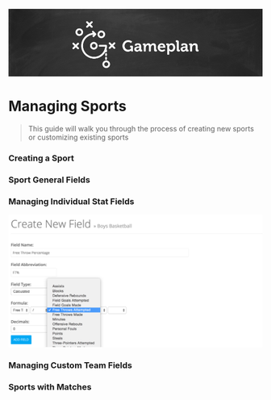 ![Gameplan](img/gameplan_logo.png)

# Managing Sports
> This guide will walk you through the process of creating new sports or customizing existing sports

### Creating a Sport

### Sport General Fields

### Managing Individual Stat Fields

![](img/gameplan_sports_indfield.png)

### Managing Custom Team Fields



### Sports with Matches

